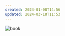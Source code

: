 ```yaml
---
created: 2024-01-08T14:56
updated: 2024-03-18T11:53
---
```

![book](https://image.yes24.com/goods/122109062/XL)